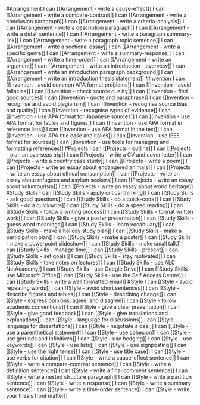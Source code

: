 #Arrangement
I can [[Arrangement - write a cause-effect]]
I can [[Arrangement - write a compare-contrast]]
I can [[Arrangement - write a conclusion paragraph]]
I can [[Arrangement - write a criteria-analysis]]
I can [[Arrangement - write a description paragraph]]
I can [[Arrangement - write a detail sentence]]
I can [[Arrangement - write a paragraph summary-link]]
I can [[Arrangement - write a paragraph topic sentence]]
I can [[Arrangement - write a sectional essay]]
I can [[Arrangement - write a specific genre]]
I can [[Arrangement - write a summary-response]]
I can [[Arrangement - write a time-order]]
I can [[Arrangement - write an argument]]
I can [[Arrangement - write an introduction - overview]]
I can [[Arrangement - write an introduction paragraph background]]
I can [[Arrangement - write an introduction thesis statement]]
#Invention
I can [[Invention - avoid common APA format problems]]
I can [[Invention - avoid fallacies]]
I can [[Invention - check source quality]]
I can [[Invention - find good sources]]
I can [[Invention - quote and paraphrase]]
I can [[Invention - recognise and avoid plagiarism]]
I can [[Invention - recognise source bias and quality]]
I can [[Invention - recognise types of evidence]]
I can [[Invention - use APA format for Japanese sources]]
I can [[Invention - use APA format for tables and figures]]
I can [[Invention - use APA format in reference lists]]
I can [[Invention - use APA format in the text]]
I can [[Invention - use APA title case and italics]]
I can [[Invention - use IEEE format for sources]]
I can [[Invention - use tools for managing and formatting references]]
#Projects
I can [[Projects - outline]]
I can [[Projects - plan an overseas trip]]
I can [[Projects - write a CV and cover letter]]
I can [[Projects - write a country case study]]
I can [[Projects - write a poem]]
I can [[Projects - write an essay about endangered animals]]
I can [[Projects - write an essay about ethical consumption]]
I can [[Projects - write an essay about refugees and asylum seekers]]
I can [[Projects - write an essay about voluntourism]]
I can [[Projects - write an essay about world heritage]]
#Study Skills
I can [[Study Skills - apply critical thinking]]
I can [[Study Skills - ask good questions]]
I can [[Study Skills - do a quick-code]]
I can [[Study Skills - do a quickwrite]]
I can [[Study Skills - do a speed reading]]
I can [[Study Skills - follow a writing process]]
I can [[Study Skills - format written work]]
I can [[Study Skills - give a poster presentation]]
I can [[Study Skills - guess word meanings]]
I can [[Study Skills - learn vocabulary]]
I can [[Study Skills - make a holiday study plan]]
I can [[Study Skills - make a participation plan]]
I can [[Study Skills - make a poster]]
I can [[Study Skills - make a powerpoint slideshow]]
I can [[Study Skills - make small talk]]
I can [[Study Skills - manage time]]
I can [[Study Skills - present]]
I can [[Study Skills - set goals]]
I can [[Study Skills - stay motivated]]
I can [[Study Skills - take notes on lectures]]
I can [[Study Skills - use ALC NetAcademy]]
I can [[Study Skills - use Google Drive]]
I can [[Study Skills - use Microsoft Office]]
I can [[Study Skills - use the Self Access Centre]]
I can [[Study Skills - write a well formatted email]]
#Style
I can [[Style - avoid repeating words]]
I can [[Style - avoid short sentences]]
I can [[Style - describe figures and tables]]
I can [[Style - describing change]]
I can [[Style - express opinions, agree, and disagree]]
I can [[Style - follow academic conventions]]
I can [[Style - give a clear presentation]]
I can [[Style - give good feedback]]
I can [[Style - give translations and explanations]]
I can [[Style - language for discussions]]
I can [[Style - language for dissertations]]
I can [[Style - negotiate a deal]]
I can [[Style - use a parenthetical statement]]
I can [[Style - use cohesion]]
I can [[Style - use gerunds and infinitives]]
I can [[Style - use hedging]]
I can [[Style - use keywords]]
I can [[Style - use lists]]
I can [[Style - use signposting]]
I can [[Style - use the right tense]]
I can [[Style - use title case]]
I can [[Style - use verbs for citation]]
I can [[Style - write a cause-effect sentence]]
I can [[Style - write a compare-contrast sentence]]
I can [[Style - write a definition sentence]]
I can [[Style - write a final comment sentence]]
I can [[Style - write a nested structure paragraph]]
I can [[Style - write a partition sentence]]
I can [[Style - write a response]]
I can [[Style - write a summary sentence]]
I can [[Style - write a time-order sentence]]
I can [[Style - write your thesis front matter]]
